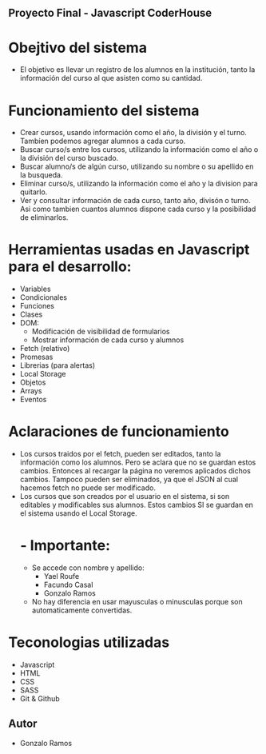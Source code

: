 ## Proyecto Final -  Javascript CoderHouse

# Obejtivo del sistema

- El objetivo es llevar un registro de los alumnos en la institución, tanto la información del curso al que asisten como su cantidad.

# Funcionamiento del sistema

- Crear cursos, usando información como el año, la división y el turno. Tambíen podemos agregar alumnos a cada curso.
- Buscar curso/s entre los cursos, utilizando la información como el año o la división del curso buscado.
- Buscar alumno/s de algún curso, utilizando su nombre o su apellido en la busqueda.
- Eliminar curso/s, utilizando la información como el año y la division para quitarlo.
- Ver y consultar información de cada curso, tanto año, divisón o turno. Asi como tambien cuantos alumnos dispone cada curso y la posibilidad de eliminarlos.

# Herramientas usadas en Javascript para el desarrollo:
 
 - Variables
 - Condicionales
 - Funciones
 - Clases
 - DOM:
    - Modificación de visibilidad de formularios 
    - Mostrar información de cada curso y alumnos
 - Fetch (relativo)
 - Promesas
 - Librerias (para alertas)
 - Local Storage
 - Objetos
 - Arrays
 - Eventos

# Aclaraciones de funcionamiento

- Los cursos traidos por el fetch, pueden ser editados, tanto la información como los alumnos. Pero se aclara que no se guardan estos cambios. Entonces al recargar la página no veremos aplicados dichos cambios. Tampoco pueden ser eliminados, ya que el JSON al cual hacemos fetch no puede ser modificado.
- Los cursos que son creados por el usuario en el sistema, si son editables y modificables sus alumnos. Estos cambios SI se guardan en el sistema usando el Local Storage.
    # - Importante:
    - Se accede con nombre y apellido:
        - Yael Roufe
        - Facundo Casal
        - Gonzalo Ramos 
    - No hay diferencia en usar mayusculas o minusculas porque son automaticamente convertidas.

# Teconologias utilizadas

- Javascript
- HTML
- CSS
- SASS
- Git & Github

## Autor
- Gonzalo Ramos

